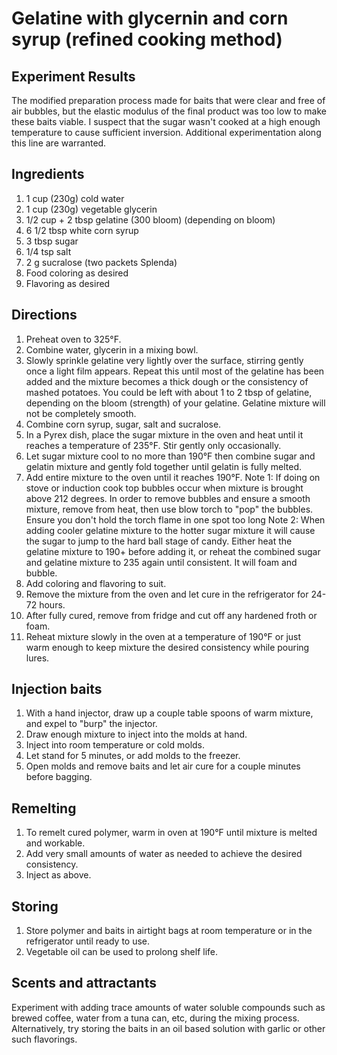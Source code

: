 # Gelatine with glycernin and corn syrup (refined cooking method)
## Experiment Results

The modified preparation process made for baits that were clear and free of air bubbles, but the elastic modulus of the final product was too low to make these baits viable. I suspect that the sugar wasn't cooked at a high enough temperature to cause sufficient inversion. Additional experimentation along this line are warranted.


## Ingredients
1. 1 cup (230g) cold water
1. 1 cup (230g)  vegetable glycerin
1. 1/2 cup + 2 tbsp gelatine (300 bloom) (depending on bloom)
1. 6 1/2 tbsp white corn syrup
1. 3 tbsp sugar
1. 1/4 tsp salt
1. 2 g sucralose (two packets Splenda)
1. Food coloring as desired
1. Flavoring as desired

## Directions
1. Preheat oven to 325°F.
1. Combine water, glycerin in a mixing bowl.
1. Slowly sprinkle gelatine very lightly over the surface, stirring gently once a light film appears. Repeat this until most of the gelatine has been added and the mixture becomes a thick dough or the consistency of mashed potatoes. You could be left with about 1 to 2 tbsp of gelatine, depending on the bloom (strength) of your gelatine.  Gelatine mixture will not be completely smooth.
1. Combine corn syrup, sugar, salt and sucralose.
1. In a Pyrex dish, place the sugar mixture in the oven and heat until it reaches a temperature of 235°F. Stir gently only occasionally.
1. Let sugar mixture cool to no more than 190°F then combine sugar and gelatin mixture and gently fold together until gelatin is fully melted.
1. Add entire mixture to the oven until it reaches 190°F.
   Note 1: If doing on stove or induction cook top bubbles occur when mixture is brought above 212 degrees.  In order to remove bubbles and ensure a smooth mixture, remove from heat, then use blow torch to "pop" the bubbles.  Ensure you don't hold the torch flame in one spot too long
   Note 2: When adding cooler gelatine mixture to the hotter sugar mixture it will cause the sugar to jump to the hard ball stage of candy.  Either heat the gelatine mixture to 190+ before adding it, or reheat the combined sugar and gelatine mixture to 235 again until consistent.  It will foam and bubble.
1. Add coloring and flavoring to suit.
1. Remove the mixture from the oven and let cure in the refrigerator for 24-72 hours.
1. After fully cured, remove from fridge and cut off any hardened froth or foam.
1. Reheat mixture slowly in the oven at a temperature of 190°F or just warm enough to keep mixture the desired consistency while pouring lures.

## Injection baits
1. With a hand injector, draw up a couple table spoons of warm mixture, and expel to "burp" the injector.
1. Draw enough mixture to inject into the molds at hand.
1. Inject into room temperature or cold molds.
1. Let stand for 5 minutes, or add molds to the freezer.
1. Open molds and remove baits and let air cure for a couple minutes before bagging.

## Remelting
1. To remelt cured polymer, warm in oven at 190°F until mixture is melted and workable.
1. Add very small amounts of water as needed to achieve the desired consistency.
1. Inject as above.

## Storing
1. Store polymer and baits in airtight bags at room temperature or in the refrigerator until ready to use.
1. Vegetable oil can be used to prolong shelf life.

## Scents and attractants
Experiment with adding trace amounts of water soluble compounds such as brewed coffee, water from a tuna can, etc, during the mixing process. Alternatively, try storing the baits in an oil based solution with garlic or other such flavorings.
